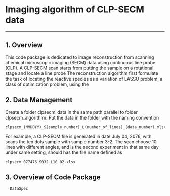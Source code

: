 # Imaging algorithm of CLP-SECM data
---
## 1. Overview
This code package is dedicated to image reconstruction from scanning chemical microscopic imaging (SECM) data using continuous line probe (CLP). A CLP-SECM scan starts from putting the sample on a rotational stage and locate a line probe
The reconstruction algorithm first formulate the task of locating the reactive species as a variation of LASSO problem, a class of optimization problem, using the 

## 2. Data Management
Create a folder clpsecm_data in the same path parallel to folder clpsecm_algorithm/. Put the data in the folder with the naming convention
```
clpsecm_(MMDDYY)_S(sample_number)_L(number_of_lines)_(data_number).xlsx
```
For example, a CLP-SECM file is generated in date July 04, 2076, with scans the ten dots sample with sample number 3-2. The scan choose 10 lines with different angles, and is the second experiment in that same day under same setting, should has the file name defined as
```
clpsecm_077476_S032_L10_02.xlsx
```


## 3. Overview of Code Package 
      DataSpec


